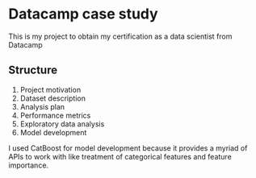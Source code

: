 # Datacamp case study
This is my project to obtain my certification as a data scientist from Datacamp

## Structure
1. Project motivation
2. Dataset description
3. Analysis plan
4. Performance metrics
5. Exploratory data analysis
7. Model development

I used CatBoost for model development because it provides a myriad of APIs to work with like 
treatment of categorical features and feature importance.

